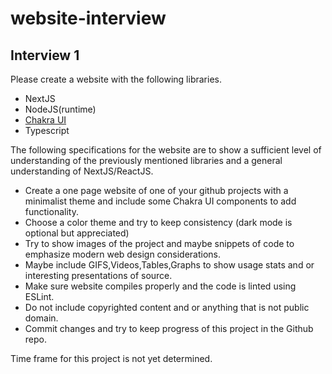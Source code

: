 # website-interview

## Interview 1

Please create a website with the following libraries.

- NextJS
- NodeJS(runtime)
- [Chakra UI](https://chakra-ui.com/)
- Typescript

The following specifications for the website are to show a sufficient level of understanding of the previously mentioned libraries and a general understanding of NextJS/ReactJS.

- Create a one page website of one of your github projects with a minimalist theme and include some Chakra UI components to add functionality.
 - Choose a color theme and try to keep consistency (dark mode is optional but appreciated)
 - Try to show images of the project and maybe snippets of code to emphasize modern web design considerations.
 - Maybe include GIFS,Videos,Tables,Graphs to show usage stats and or interesting presentations of source.
 - Make sure website compiles properly and the code is linted using ESLint.
 - Do not include copyrighted content and or anything that is not public domain.
- Commit changes and try to keep progress of this project in the Github repo.

Time frame for this project is not yet determined.
